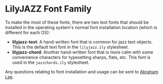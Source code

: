 LilyJAZZ Font Family
====================

To make the most of these fonts, there are two text fonts that should be 
installed in the operating system's normal font installation location 
(which is different for each OS):

- **lilyjazz-text**: A hand-written font that is common for jazz text objects. 
  This is the default text font in the ``lilyjazz.ily`` stylesheet.
- **lilyjazz-chord**: Another hand-written font that is more calm with some
  convenience characters for typesetting sharps, flats, etc. This font is
  used in the ``jazzchords.ily`` stylesheet.

Any questions relating to font installation and usage can be sent to
[Abraham Lee](mailto:tisimst.lilypond@gmail.com).
